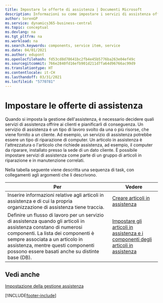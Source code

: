 ```yaml
---
title: Impostare le offerte di assistenza | Documenti Microsoft
description: Informazioni su come impostare i servizi di assistenza offerti ai clienti.
author: SorenGP
ms.service: dynamics365-business-central
ms.topic: conceptual
ms.devlang: na
ms.tgt_pltfrm: na
ms.workload: na
ms.search.keywords: components, service item, service
ms.date: 04/01/2021
ms.author: edupont
ms.openlocfilehash: fd53cd8d78641bc2fb4e45b5776ba263e04ef49c
ms.sourcegitcommit: 766e2840fd16efb901d211d7fa64d96766ac99d9
ms.translationtype: HT
ms.contentlocale: it-CH
ms.lasthandoff: 03/31/2021
ms.locfileid: "5770781"
---
```

# <a name="set-up-service-offerings"></a>Impostare le offerte di assistenza
Quando si imposta la gestione dell'assistenza, è necessario decidere quali servizi di assistenza offrire ai clienti e pianificarli di conseguenza. Un servizio di assistenza è un tipo di lavoro svolto da una o più risorse, che viene fornito a un cliente. Ad esempio, un servizio di assistenza potrebbe essere un tipo di riparazione di computer. Un articolo in assistenza è l'attrezzatura o l'articolo che richiede assistenza, ad esempio, il computer da riparare, installato presso la sede di un dato cliente. È possibile impostare servizi di assistenza come parte di un gruppo di articoli in riparazione e in manutenzione correlati.  
  
Nella tabella seguente viene descritta una sequenza di task, con collegamenti agli argomenti che li descrivono.  
  
|**Per**|**Vedere**|  
|------------|-------------|  
|Inserire informazioni relative agli articoli in assistenza e di cui la propria organizzazione di assistenza tiene traccia.|[Creare articoli in assistenza](service-how-to-create-service-items.md)|  
|Definire un flusso di lavoro per un servizio di assistenza quando gli articoli in assistenza constano di numerosi componenti. La lista dei componenti è sempre associata a un articolo in assistenza, mentre questi componenti possono essere basati anche su distinte base (DB).|[Impostare gli articoli in assistenza e i componenti degli articoli in assistenza](service-how-setup-service-items.md)|  
  
## <a name="see-also"></a>Vedi anche  
[Impostazione della gestione assistenza](service-setup-service.md)   

[!INCLUDE[footer-include](includes/footer-banner.md)]
